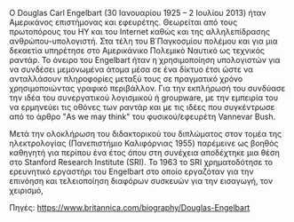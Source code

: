 Ο Douglas Carl Engelbart (30 Ιανουαρίου 1925 – 2 Ιουλίου 2013) ήταν Αμερικάνος επιστήμονας και εφευρέτης. Θεωρείται από τους πρωτοπόρους του ΗΥ και του Internet καθώς και της αλληλεπίδρασης ανθρώπου-υπολογιστή. Στα τέλη του Β΄Παγκοσμίου πολέμου και για μια δεκαετία υπηρέτησε στο Αμερικάνικο Πολεμικό Ναυτικό ως τεχνικός ραντάρ. Το όνειρο του Engelbart ήταν η χρησιμοποίηση υπολογιστών για να συνδέσει μεμονωμένα άτομα μέσα σε ένα δίκτυο έτσι ώστε να ανταλλάσουν πληροφορίες μεταξύ τους σε πραγματικό χρόνο χρησιμοποιώντας γραφικό περιβάλλον. Για την εκπλήρωσή του συνδύασε την ιδέα του συνεργατικού λογισμικού ή groupware, με την εμπειρία του να ερμηνεύει τις οθόνες των ραντάρ και με τις ιδέες που συγκέντρωσε από το άρθρο "As we may think" του φυσικού/εφευρέτη Vannevar Bush. 

Μετά την ολοκλήρωση του διδακτορικού του διπλώματος στον τομέα της ηλεκτρολογίας (Πανεπιστήμιο Καλιφόρνιας 1955) παρέμεινε ως βοηθός καθηγητή για περίπου ένα έτος όπου στη συνέχεια αποδέχτηκε μια θέση στο Stanford Research Institute (SRI). Το 1963 το SRI χρηματοδότησε το ερευνητικό εργαστήρι του Engelbart στο οποίο εργαζόταν για την επινόηση και τελειοποίηση διαφόρων συσκευών για την εισαγωγή, τον χειρισμό,    



Πηγές: 
https://www.britannica.com/biography/Douglas-Engelbart




